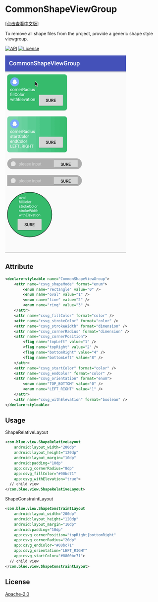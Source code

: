 # CommonShapeViewGroup
[[点击查看中文版]](https://www.jianshu.com/p/4b20502f2692)<p>
To remove all shape files from the project, provide a generic shape style viewgroup.<p>
[![API](https://img.shields.io/badge/API-16%2B-brightgreen.svg?style=flat)](https://android-arsenal.com/api?level=16) [![License](https://img.shields.io/badge/license-Apache%202.0-blue.svg)](https://github.com/michaelxs/Android-CommonShapeViewGroup/blob/master/LICENSE)<p>
![](https://github.com/michaelxs/Android-CommonShapeViewGroup/blob/master/screenshots/show.gif)
## Attribute
```xml
<declare-styleable name="CommonShapeViewGroup">
    <attr name="csvg_shapeMode" format="enum">
        <enum name="rectangle" value="0" />
        <enum name="oval" value="1" />
        <enum name="line" value="2" />
        <enum name="ring" value="3" />
    </attr>
    <attr name="csvg_fillColor" format="color" />
    <attr name="csvg_strokeColor" format="color" />
    <attr name="csvg_strokeWidth" format="dimension" />
    <attr name="csvg_cornerRadius" format="dimension" />
    <attr name="csvg_cornerPosition">
        <flag name="topLeft" value="1" />
        <flag name="topRight" value="2" />
        <flag name="bottomRight" value="4" />
        <flag name="bottomLeft" value="8" />
    </attr>
    <attr name="csvg_startColor" format="color" />
    <attr name="csvg_endColor" format="color" />
    <attr name="csvg_orientation" format="enum">
        <enum name="TOP_BOTTOM" value="0" />
        <enum name="LEFT_RIGHT" value="1" />
    </attr>
    <attr name="csvg_withElevation" format="boolean" />
</declare-styleable>
```
## Usage
ShapeRelativeLayout
```xml
<com.blue.view.ShapeRelativeLayout
    android:layout_width="200dp"
    android:layout_height="120dp"
    android:layout_margin="10dp"
    android:padding="10dp"
    app:csvg_cornerRadius="8dp"
    app:csvg_fillColor="#00bc71"
    app:csvg_withElevation="true">
  // child view
</com.blue.view.ShapeRelativeLayout>
```
ShapeConstraintLayout
```xml
<com.blue.view.ShapeConstraintLayout
    android:layout_width="200dp"
    android:layout_height="120dp"
    android:layout_margin="10dp"
    android:padding="10dp"
    app:csvg_cornerPosition="topRight|bottomRight"                                 
    app:csvg_cornerRadius="20dp"
    app:csvg_endColor="#00bc71"
    app:csvg_orientation="LEFT_RIGHT"
    app:csvg_startColor="#8800bc71">
  // child view
</com.blue.view.ShapeConstraintLayout>
```
## License
[Apache-2.0](https://opensource.org/licenses/Apache-2.0)

